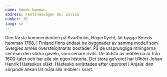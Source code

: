 ```yaml
---
name: Smeds hemman
address: Fantsnäsvägen 95, Lovisa
number: 38
lang: se
---
```

Den första kommendanten på Svartholm, Hägerflycht, lät bygga Smeds hemman 1768. I Finland finns endast tre byggnader av samma modell som Svergies armés överstelöjtnants bostäder. På de ursprungliga ritningarna ser man den södra gaveln, som senare rivits. De äldsta av möblerna är från 1600-talet och har alla sin egen historia. Det stora golvuret har tillhört Johan Henrik Hästeskos släkt. Hästesko avrättades efter upproret i Anjala: den sörjande änkan lät måla alla möbler i svart.

